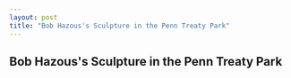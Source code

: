 ```yaml
---
layout: post
title: "Bob Hazous's Sculpture in the Penn Treaty Park"
---
```


## Bob Hazous's Sculpture in the Penn Treaty Park
